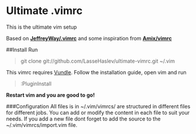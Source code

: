 # Ultimate .vimrc
This is the ultimate vim setup

Based on [**JeffreyWay/.vimrc**](https://gist.github.com/JeffreyWay/6753834) and some inspiration from [**Amix/vimrc**](https://github.com/amix/vimrc)

##Install
Run
> git clone git://github.com/LasseHaslev/ultimate-vimrc.git ~/.vim

This vimrc requires [Vundle](https://github.com/gmarik/Vundle.vim). Follow the installation guide, open vim and run
>:PluginInstall

**Restart vim and you are good to go!**

###Configuration
All files is in ~/.vim/vimrcs/ are structured in different files for different jobs.
You can add or modify the content in each file to suit your needs.
If you add a new file dont forget to add the source to the ~/.vim/vimrcs/import.vim file.
